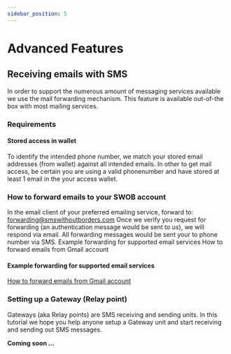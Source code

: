 ```yaml
---
sidebar_position: 5
---
```


# Advanced Features


## Receiving emails with SMS

In order to support the numerous amount of messaging services available we use the mail forwarding mechanism. This feature is available out-of-the box with most mailing services.

### Requirements

#### Stored access in wallet

To identify the intended phone number, we match your stored email addresses (from wallet) against all intended emails. In other to get mail access, be certain you are using a valid phonenumber and have stored at least 1 email in the your access wallet.

### How to forward emails to your SWOB account

In the email client of your preferred emailing service, forward to: forwarding@smswithoutborders.com Once we verify you request for forwarding (an authentication message would be sent to us), we will respond via email. All forwarding messages would be sent your to phone number via SMS.
Example forwarding for supported email services
How to forward emails from Gmail account

#### Example forwarding for supported email services
[How to forward emails from Gmail account](https://www.lifewire.com/how-to-forward-gmail-email-using-filters-1171934)


### Setting up a Gateway (Relay point)
Gateways (aka Relay points) are SMS receiving and sending units. In this tutorial we hope you help anyone setup a Gateway unit and start receiving and sending out SMS messages.

**Coming soon ...**